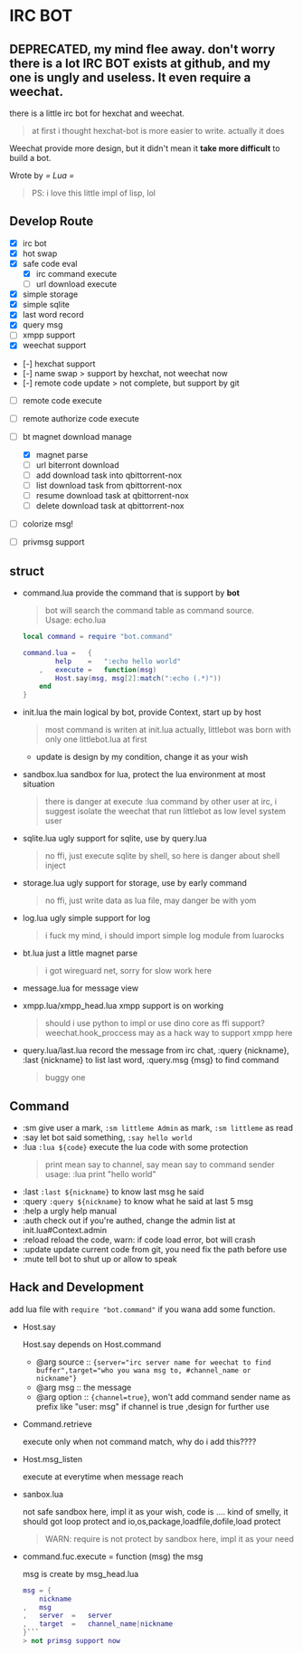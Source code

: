 # IRC BOT

## DEPRECATED, my mind flee away. don't worry there is a lot IRC BOT exists at github, and my one is ungly and useless. It even require a weechat.

there is a little irc bot for hexchat and weechat.   
> at first i thought hexchat-bot is more easier to write. actually it does

Weechat provide more design, but it didn't mean it **take more difficult** to build a bot.  

Wrote by *= Lua =*

> PS: i love this little impl of lisp, lol

## Develop Route

- [x] irc bot
- [x] hot swap
- [x] safe code eval
    * [x] irc command execute
    * [ ] url download execute
- [x] simple storage
- [x] simple sqlite
- [x] last word record
- [x] query msg
- [ ] xmpp support
- [x] weechat support
- [-] hexchat support
- [-] name swap
        > support by hexchat, not weechat now
- [-] remote code update
        > not complete, but support by git
- [ ] remote code execute 
- [ ] remote authorize code execute
- [ ] bt magnet download manage
    * [x] magnet parse
    * [ ] url biterront download
    * [ ] add download task into qbittorrent-nox
    * [ ] list download task from qbittorrent-nox
    * [ ] resume download task at qbittorrent-nox
    * [ ] delete download task at qbittorrent-nox
- [ ] colorize msg!
- [ ] privmsg support


## struct

- command.lua   provide the command that is support by **bot**

    > bot will search the command table as command source.  
    > Usage: echo.lua
    ```lua
    local command = require "bot.command"

    command.lua =   {
            help    =   ":echo hello world"
        ,   execute =   function(msg)
            Host.say(msg, msg[2]:match(":echo (.*)"))
        end
    }
    ```
- init.lua  the main logical by bot, provide Context, start up by host
    > most command is writen at init.lua actually,  littlebot was born with only one littlebot.lua at first
    * update is design by my condition, change it as your wish

- sandbox.lua   sandbox for lua, protect the lua environment at most situation
    > there is danger at execute :lua command by other user at irc, i suggest isolate the weechat that run littlebot as low level system user
- sqlite.lua    ugly support for sqlite, use by query.lua
    > no ffi, just execute sqlite by shell, so here is danger about shell inject
- storage.lua   ugly support for storage, use by early command
    > no ffi, just write data as lua file, may danger be with yom
- log.lua ugly simple support for log
    > i fuck my mind, i should import simple log module from luarocks
- bt.lua    just a little magnet parse
    > i got wireguard net, sorry for slow work here
- message.lua  for message view
- xmpp.lua/xmpp_head.lua xmpp support is on working
    > should i use python to impl or use dino core as ffi support?
    > weechat.hook_proccess may as a hack way to support xmpp here
- query.lua/last.lua    record the message from irc chat, :query {nickname}, :last {nickname} to list last word, :query.msg {msg} to find command
    > buggy one

## Command

- :sm     give user a mark, ``:sm littleme Admin`` as mark, ``:sm littleme`` as read
- :say    let bot said something, ``:say hello world``
- :lua    ``:lua ${code}``  execute the lua code with some protection
    > print mean say to channel, say mean say to command sender
    > usage: :lua print "hello world"
- :last   ``:last ${nickname}``  to know last msg he said
- :query  ``:query ${nickname}``  to know what he said at last 5 msg
- :help   a urgly help manual
- :auth   check out if you're authed, change the admin list at init.lua#Context.admin
- :reload reload the code, warn: if code load error, bot will crash
- :update update current code from git, you need fix the path before use
- :mute tell bot to shut up or allow to speak


## Hack and Development

add lua file with ``require "bot.command"`` if you wana add some function.

- Host.say

    Host.say depends on Host.command
    - @arg source :: ``{server="irc server name for weechat to find buffer",target="who you wana msg to, #channel_name or nickname"}``
    - @arg msg    :: the message
    - @arg option :: ``{channel=true}``, won't add command sender name as prefix like "user: msg" if channel is true ,design for further use
- Command.retrieve

    execute only when not command match, why do i add this????

- Host.msg_listen

    execute at everytime when message reach

- sanbox.lua

    not safe sandbox here, impl it as your wish, code is .... kind of smelly, it should got loop protect and io,os,package,loadfile,dofile,load protect

    > WARN: require is not protect by sandbox here, impl it as your need
- command.fuc.execute = function (msg) the msg

    msg is create by msg_head.lua
    ```lua
    msg = {
        nickname
    ,   msg
    ,   server  =   server
    ,   target  =   channel_name|nickname
    }```
    > not primsg support now
